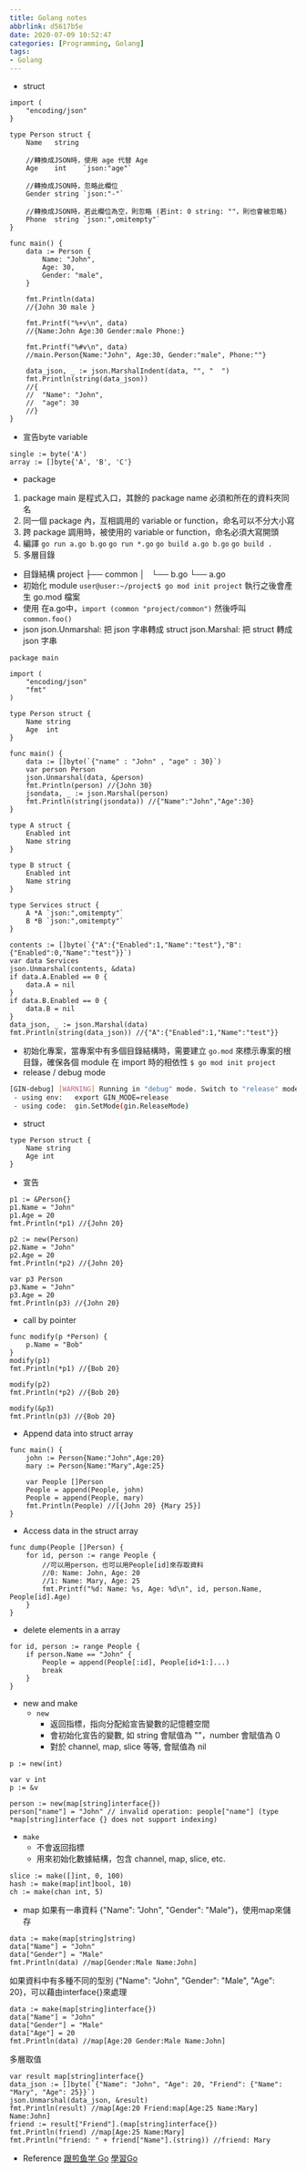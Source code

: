 ```yaml
---
title: Golang notes
abbrlink: d5617b5e
date: 2020-07-09 10:52:47
categories: [Programming, Golang]
tags:
- Golang
---
```

* struct
```golang
import (
    "encoding/json"
}

type Person struct {
    Name   string

    //轉換成JSON時，使用 age 代替 Age
    Age    int    `json:"age"`

    //轉換成JSON時，忽略此欄位
    Gender string `json:"-"`

    //轉換成JSON時，若此欄位為空，則忽略 (若int: 0 string: ""，則也會被忽略)
    Phone  string `json:",omitempty"`
}

func main() {
    data := Person {
        Name: "John",
        Age: 30,
        Gender: "male",
    }

    fmt.Println(data)
    //{John 30 male }

    fmt.Printf("%+v\n", data)
    //{Name:John Age:30 Gender:male Phone:}

    fmt.Printf("%#v\n", data)
    //main.Person{Name:"John", Age:30, Gender:"male", Phone:""}

    data_json, _ := json.MarshalIndent(data, "", "  ")
    fmt.Println(string(data_json))
    //{
    //  "Name": "John",
    //  "age": 30
    //}
}
```
* 宣告byte variable
```
single := byte('A')
array := []byte{'A', 'B', 'C'}
```
* package
1. package main 是程式入口，其餘的 package name 必須和所在的資料夾同名
2. 同一個 package 內，互相調用的 variable or function，命名可以不分大小寫
3. 跨 package 調用時，被使用的 variable or function，命名必須大寫開頭
4. 編譯
`go run a.go b.go`
`go run *.go`
`go build a.go b.go`
`go build .`
5. 多層目錄
  * 目錄結構
project
├── common
│   └── b.go
└── a.go
  * 初始化 module
`user@user:~/project$ go mod init project`
執行之後會產生 go.mod 檔案
  * 使用
在a.go中，`import (common "project/common")`
然後呼叫 `common.foo()`
* json
json.Unmarshal: 把 json 字串轉成 struct
json.Marshal: 把 struct 轉成 json 字串
```golang
package main

import (
    "encoding/json"
    "fmt"
)

type Person struct {
    Name string
    Age  int
}

func main() {
    data := []byte(`{"name" : "John" , "age" : 30}`)
    var person Person
    json.Unmarshal(data, &person)
    fmt.Println(person) //{John 30}
    jsondata, _ := json.Marshal(person)
    fmt.Println(string(jsondata)) //{"Name":"John","Age":30}
}
```
```golang
type A struct {
    Enabled int
    Name string
}

type B struct {
    Enabled int
    Name string
}

type Services struct {
    A *A `json:",omitempty"`
    B *B `json:",omitempty"`
}

contents := []byte(`{"A":{"Enabled":1,"Name":"test"},"B":{"Enabled":0,"Name":"test"}}`)
var data Services 
json.Unmarshal(contents, &data)
if data.A.Enabled == 0 { 
    data.A = nil 
}
if data.B.Enabled == 0 { 
    data.B = nil 
}
data_json, _ := json.Marshal(data)
fmt.Println(string(data_json)) //{"A":{"Enabled":1,"Name":"test"}}
```
* 初始化專案，當專案中有多個目錄結構時，需要建立 `go.mod` 來標示專案的根目錄，確保各個 module 在 import 時的相依性
`$ go mod init project`
* release / debug mode
```bash
[GIN-debug] [WARNING] Running in "debug" mode. Switch to "release" mode in production.
 - using env:   export GIN_MODE=release
 - using code:  gin.SetMode(gin.ReleaseMode)
```
* struct
```golang
type Person struct {
    Name string
    Age int
}
```
  * 宣告
```golang
p1 := &Person{}
p1.Name = "John"
p1.Age = 20
fmt.Println(*p1) //{John 20}

p2 := new(Person)
p2.Name = "John"
p2.Age = 20
fmt.Println(*p2) //{John 20}

var p3 Person
p3.Name = "John"
p3.Age = 20
fmt.Println(p3) //{John 20}
```
  * call by pointer
```golang
func modify(p *Person) {
    p.Name = "Bob"
}
modify(p1)
fmt.Println(*p1) //{Bob 20}

modify(p2)
fmt.Println(*p2) //{Bob 20}

modify(&p3)
fmt.Println(p3) //{Bob 20}
```
  * Append data into struct array
```golang
func main() {
    john := Person{Name:"John",Age:20}
    mary := Person{Name:"Mary",Age:25}

    var People []Person
    People = append(People, john)
    People = append(People, mary)
    fmt.Println(People) //[{John 20} {Mary 25}]
}
```
  * Access data in the struct array
```golang
func dump(People []Person) {
    for id, person := range People {
        //可以用person，也可以用People[id]來存取資料
        //0: Name: John, Age: 20
        //1: Name: Mary, Age: 25
        fmt.Printf("%d: Name: %s, Age: %d\n", id, person.Name, People[id].Age)
    }
}
```
  * delete elements in a array
```golang
for id, person := range People {
    if person.Name == "John" {
        People = append(People[:id], People[id+1:]...)
        break
    }
}
```
* new and make
  * `new`
    * 返回指標，指向分配給宣告變數的記憶體空間
    * 會初始化宣告的變數, 如 string 會賦值為 ""，number 會賦值為 0
    * 對於 channel, map, slice 等等, 會賦值為 nil
```golang
p := new(int)

var v int
p := &v

person := new(map[string]interface{})
person["name"] = "John" // invalid operation: people["name"] (type *map[string]interface {} does not support indexing)
```
  * `make`
    * 不會返回指標
    * 用來初始化數據結構，包含 channel, map, slice, etc.
```golang
slice := make([]int, 0, 100)
hash := make(map[int]bool, 10)
ch := make(chan int, 5)
```

* map
如果有一串資料 {"Name": "John", "Gender": "Male"}，使用map來儲存
```golang
data := make(map[string]string)
data["Name"] = "John"
data["Gender"] = "Male"
fmt.Println(data) //map[Gender:Male Name:John]
```
如果資料中有多種不同的型別 {"Name": "John", "Gender": "Male", "Age": 20}，可以藉由interface{}來處理
```golang
data := make(map[string]interface{})
data["Name"] = "John"
data["Gender"] = "Male"
data["Age"] = 20
fmt.Println(data) //map[Age:20 Gender:Male Name:John]
```
多層取值
```golang
var result map[string]interface{}
data_json := []byte(`{"Name": "John", "Age": 20, "Friend": {"Name": "Mary", "Age": 25}}`)
json.Unmarshal(data_json, &result)
fmt.Println(result) //map[Age:20 Friend:map[Age:25 Name:Mary] Name:John]
friend := result["Friend"].(map[string]interface{})
fmt.Println(friend) //map[Age:25 Name:Mary]
fmt.Println("friend: " + friend["Name"].(string)) //friend: Mary
```

* Reference
[跟煎鱼学 Go](https://eddycjy.gitbook.io/golang/)
[學習Go](https://ithelp.ithome.com.tw/articles/10205062)

